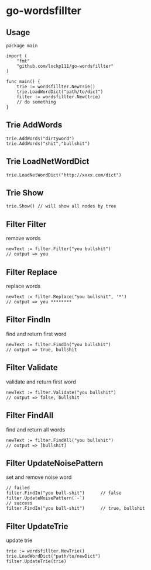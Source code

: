 # go-wordsfillter

## Usage
```golang
package main

import (
	"fmt"
	"github.com/lockp111/go-wordsfillter"
)

func main() {
    trie := wordsfillter.NewTrie()
    trie.LoadWordDict("path/to/dict")
	filter := wordsfillter.New(trie)
	// do something
}
```

## Trie AddWords
```golang
trie.AddWords("dirtyword")
trie.AddWords("shit","bullshit")
```

## Trie LoadNetWordDict
```golang
trie.LoadNetWordDict("http://xxxx.com/dict")
```

## Trie Show
```golang
trie.Show() // will show all nodes by tree
```

## Filter Filter
remove words
```golang
newText := filter.Filter("you bullshit")
// output => you
```

## Filter Replace
replace words
```golang
newText := filter.Replace("you bullshit", '*')
// output => you ********
```

## Filter FindIn
find and return first word
```golang
newText := filter.FindIn("you bullshit")
// output => true, bullshit
```

## Filter Validate
validate and return first word
```golang
newText := filter.Validate("you bullshit")
// output => false, bullshit
```

## Filter FindAll
find and return all words
```golang
newText := filter.FindAll("you bullshit")
// output => [bullshit]
```

## Filter UpdateNoisePattern
set and remove noise word
```golang
// failed
filter.FindIn("you bull-shit")      // false
filter.UpdateNoisePattern(`-`)
// success
filter.FindIn("you bull-shit")      // true, bullshit
```

## Filter UpdateTrie
update trie
```golang
trie := wordsfillter.NewTrie()
trie.LoadWordDict("path/to/newDict")
filter.UpdateTrie(trie)
```